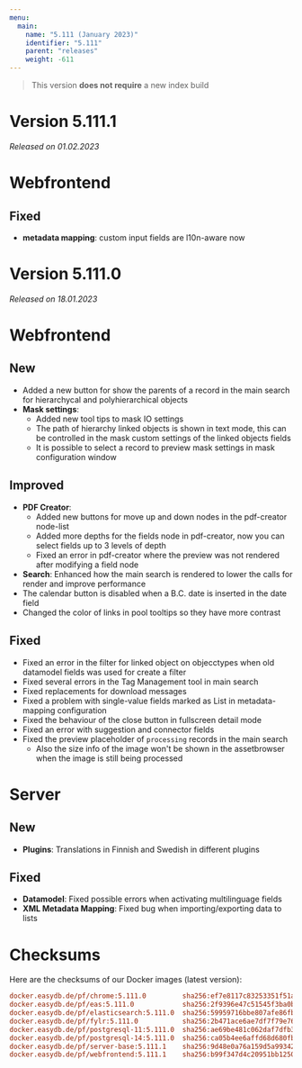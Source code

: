 ```yaml
---
menu:
  main:
    name: "5.111 (January 2023)"
    identifier: "5.111"
    parent: "releases"
    weight: -611
---
```



> This version **does not require** a new index build


# Version 5.111.1

*Released on 01.02.2023*

# Webfrontend

## Fixed

* **metadata mapping**: custom input fields are l10n-aware now

# Version 5.111.0

*Released on 18.01.2023*

# Webfrontend

## New

* Added a new button for show the parents of a record in the main search for hierarchycal and polyhierarchical objects
* **Mask settings**:
  * Added new tool tips to mask IO settings
  * The path of hierarchy linked objects is shown in text mode, this can be controlled in the mask custom settings of the linked objects fields
  * It is possible to select a record to preview mask settings in mask configuration window

## Improved

* **PDF Creator**:
  * Added new buttons for move up and down nodes in the pdf-creator node-list
  * Added more depths for the fields node in pdf-creator, now you can select fields up to 3 levels of depth
  * Fixed an error in pdf-creator where the preview was not rendered after modifying a field node
* **Search**: Enhanced how the main search is rendered to lower the calls for render and improve performance
* The calendar button is disabled when a B.C. date is inserted in the date field
* Changed the color of links in pool tooltips so they have more contrast

## Fixed

* Fixed an error in the filter for linked object on objecctypes when old datamodel fields was used for create a filter
* Fixed several errors in the Tag Management tool in main search
* Fixed replacements for download messages
* Fixed a problem with single-value fields marked as List in metadata-mapping configuration
* Fixed the behaviour of the close button in fullscreen detail mode
* Fixed an error with suggestion and connector fields
* Fixed the preview placeholder of `processing` records in the main search
  * Also the size info of the image won't be shown in the assetbrowser when the image is still being processed


# Server

## New

* **Plugins**: Translations in Finnish and Swedish in different plugins

## Fixed

* **Datamodel**: Fixed possible errors when activating multilinguage fields
* **XML Metadata Mapping**: Fixed bug when importing/exporting data to lists




# Checksums

Here are the checksums of our Docker images (latest version):

```ini
docker.easydb.de/pf/chrome:5.111.0         sha256:ef7e8117c83253351f51a408ef0707a306db5779a5f3bfeca7fd63b6abb4aac7
docker.easydb.de/pf/eas:5.111.0            sha256:2f9396e47c51545f3ba0b05b3addf9ff866b1c218cd2d7e255c1dc3ecefcca0f
docker.easydb.de/pf/elasticsearch:5.111.0  sha256:59959716bbe807afe86fb0c58d46599c87d77aaa130b0a489b064b1156cfdab8
docker.easydb.de/pf/fylr:5.111.0           sha256:2b471ace6ae7df7f79e76c32f841aa9eaba090da70ae187124905b0e3ddaf2da
docker.easydb.de/pf/postgresql-11:5.111.0  sha256:ae69be481c062daf7dfb37578ff006b0ba8ef9a3c56dfdff4984711ce3c59b16
docker.easydb.de/pf/postgresql-14:5.111.0  sha256:ca05b4ee6affd68d680fbbed9c7a28368eb26ec5b637d814cd52a17d9c9885c6
docker.easydb.de/pf/server-base:5.111.1    sha256:9d48e0a76a159d5a99342f1f01ffd5beec480a0fadbb0a613b161cf1aeb3ed71
docker.easydb.de/pf/webfrontend:5.111.1    sha256:b99f347d4c20951bb1250b72cb8ada8952b31fccb32e26ee12aad542cf9abcc2
```

